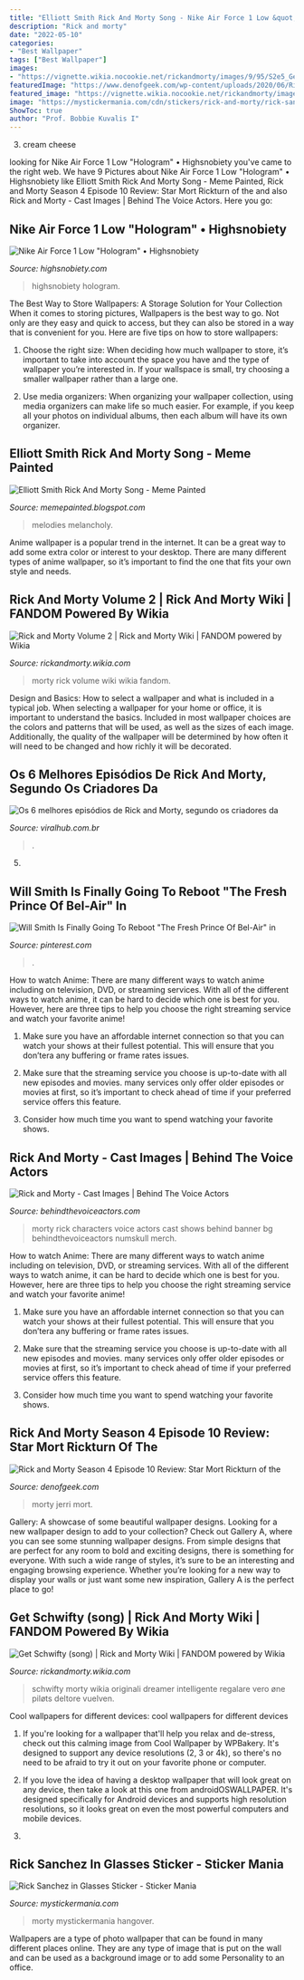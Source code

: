 ```yaml
---
title: "Elliott Smith Rick And Morty Song - Nike Air Force 1 Low &quot;hologram&quot; • Highsnobiety"
description: "Rick and morty"
date: "2022-05-10"
categories:
- "Best Wallpaper"
tags: ["Best Wallpaper"]
images:
- "https://vignette.wikia.nocookie.net/rickandmorty/images/9/95/S2e5_Get_Schwifty_Song.png/revision/latest?cb=20160926033022"
featuredImage: "https://www.denofgeek.com/wp-content/uploads/2020/06/Rick-and-Morty-Season-4-Episode-10.jpg?resize=1024,576"
featured_image: "https://vignette.wikia.nocookie.net/rickandmorty/images/9/95/S2e5_Get_Schwifty_Song.png/revision/latest?cb=20160926033022"
image: "https://mystickermania.com/cdn/stickers/rick-and-morty/rick-sanchez-glasses-480x480.png"
ShowToc: true
author: "Prof. Bobbie Kuvalis I"
---
```



3. cream cheese 

	

		
looking for Nike Air Force 1 Low &quot;Hologram&quot; • Highsnobiety you've came to the right web. We have 9 Pictures about Nike Air Force 1 Low &quot;Hologram&quot; • Highsnobiety like Elliott Smith Rick And Morty Song - Meme Painted, Rick and Morty Season 4 Episode 10 Review: Star Mort Rickturn of the and also Rick and Morty - Cast Images | Behind The Voice Actors. Here you go:
		
    
## Nike Air Force 1 Low &quot;Hologram&quot; • Highsnobiety

<img loading=lazy src="https://static.highsnobiety.com/wp-content/uploads/2013/05/nike-air-force-1-low-hologram-00.jpg" onerror="this.onerror=null;this.src='https://tse1.mm.bing.net/th?id=OIP.Lc2l0ZLlKtxfwMBefDh7xAHaDt&amp;pid=15.1';" alt="Nike Air Force 1 Low &quot;Hologram&quot; • Highsnobiety">

_Source: highsnobiety.com_

>highsnobiety hologram. 

	

The Best Way to Store Wallpapers: A Storage Solution for Your Collection
When it comes to storing pictures, Wallpapers is the best way to go. Not only are they easy and quick to access, but they can also be stored in a way that is convenient for you. Here are five tips on how to store wallpapers:
1) Choose the right size: When deciding how much wallpaper to store, it’s important to take into account the space you have and the type of wallpaper you’re interested in. If your wallspace is small, try choosing a smaller wallpaper rather than a large one.

2) Use media organizers: When organizing your wallpaper collection, using media organizers can make life so much easier. For example, if you keep all your photos on individual albums, then each album will have its own organizer.

    
## Elliott Smith Rick And Morty Song - Meme Painted

<img loading=lazy src="https://lh6.googleusercontent.com/proxy/h770Lef3e4RBHsW7nKzDi67CKeE3H3o35I8HRqOaT0JTOejYmt_4AZTQvwq9VO8KB5HtQrmmTcKbIi11TFbIh0o_fQ=s0-d" onerror="this.onerror=null;this.src='https://tse2.mm.bing.net/th?id=OIP.FrulVp1zDsVAfOOtCt1TEwHaEx&amp;pid=15.1';" alt="Elliott Smith Rick And Morty Song - Meme Painted">

_Source: memepainted.blogspot.com_

>melodies melancholy. 

	

Anime wallpaper is a popular trend in the internet. It can be a great way to add some extra color or interest to your desktop. There are many different types of anime wallpaper, so it’s important to find the one that fits your own style and needs.

    
## Rick And Morty Volume 2 | Rick And Morty Wiki | FANDOM Powered By Wikia

<img loading=lazy src="https://vignette.wikia.nocookie.net/rickandmorty/images/f/f2/Vol_2.jpg/revision/latest?cb=20160907162304" onerror="this.onerror=null;this.src='https://tse2.mm.bing.net/th?id=OIP.PdyjpcyRSNeQL2F1_04JzgDDEs&amp;pid=15.1';" alt="Rick and Morty Volume 2 | Rick and Morty Wiki | FANDOM powered by Wikia">

_Source: rickandmorty.wikia.com_

>morty rick volume wiki wikia fandom. 

	

Design and Basics: How to select a wallpaper and what is included in a typical job.
When selecting a wallpaper for your home or office, it is important to understand the basics. Included in most wallpaper choices are the colors and patterns that will be used, as well as the sizes of each image. Additionally, the quality of the wallpaper will be determined by how often it will need to be changed and how richly it will be decorated.

    
## Os 6 Melhores Episódios De Rick And Morty, Segundo Os Criadores Da

<img loading=lazy src="https://2.bp.blogspot.com/-oim-2bBXeVE/WeN-wVoV46I/AAAAAAAAArQ/qyf4U8IiTGEv_ozRg0O-JEv8-b6aw91DwCLcBGAs/s1600/777.jpg" onerror="this.onerror=null;this.src='https://tse1.mm.bing.net/th?id=OIP.EVFQmuJwB12w33jlp8pchwHaDV&amp;pid=15.1';" alt="Os 6 melhores episódios de Rick and Morty, segundo os criadores da">

_Source: viralhub.com.br_

>. 

	

5.

    
## Will Smith Is Finally Going To Reboot &quot;The Fresh Prince Of Bel-Air&quot; In

<img loading=lazy src="https://i.pinimg.com/originals/da/8c/a2/da8ca2ccb2e79c82b5c4982e5909baa5.jpg" onerror="this.onerror=null;this.src='https://tse4.mm.bing.net/th?id=OIP.KP19SRzaBu3CiZycDPemMAHaKA&amp;pid=15.1';" alt="Will Smith Is Finally Going To Reboot &quot;The Fresh Prince Of Bel-Air&quot; in">

_Source: pinterest.com_

>. 

	

How to watch Anime: There are many different ways to watch anime including on television, DVD, or streaming services.
With all of the different ways to watch anime, it can be hard to decide which one is best for you. However, here are three tips to help you choose the right streaming service and watch your favorite anime!
1. Make sure you have an affordable internet connection so that you can watch your shows at their fullest potential. This will ensure that you don’tera any buffering or frame rates issues.

2. Make sure that the streaming service you choose is up-to-date with all new episodes and movies. many services only offer older episodes or movies at first, so it’s important to check ahead of time if your preferred service offers this feature.

3. Consider how much time you want to spend watching your favorite shows.

    
## Rick And Morty - Cast Images | Behind The Voice Actors

<img loading=lazy src="http://statici.behindthevoiceactors.com/behindthevoiceactors/_img/shows/banner_2759.jpg" onerror="this.onerror=null;this.src='https://tse4.mm.bing.net/th?id=OIP.QQwGYzm8SwGTkmyi8pPp-AHaC9&amp;pid=15.1';" alt="Rick and Morty - Cast Images | Behind The Voice Actors">

_Source: behindthevoiceactors.com_

>morty rick characters voice actors cast shows behind banner bg behindthevoiceactors numskull merch. 

	

How to watch Anime: There are many different ways to watch anime including on television, DVD, or streaming services.
With all of the different ways to watch anime, it can be hard to decide which one is best for you. However, here are three tips to help you choose the right streaming service and watch your favorite anime!
1. Make sure you have an affordable internet connection so that you can watch your shows at their fullest potential. This will ensure that you don’tera any buffering or frame rates issues.

2. Make sure that the streaming service you choose is up-to-date with all new episodes and movies. many services only offer older episodes or movies at first, so it’s important to check ahead of time if your preferred service offers this feature.

3. Consider how much time you want to spend watching your favorite shows.

    
## Rick And Morty Season 4 Episode 10 Review: Star Mort Rickturn Of The

<img loading=lazy src="https://www.denofgeek.com/wp-content/uploads/2020/06/Rick-and-Morty-Season-4-Episode-10.jpg?resize=1024,576" onerror="this.onerror=null;this.src='https://tse4.mm.bing.net/th?id=OIP.d9nastV5zHlOFiqg_3vfFAHaEK&amp;pid=15.1';" alt="Rick and Morty Season 4 Episode 10 Review: Star Mort Rickturn of the">

_Source: denofgeek.com_

>morty jerri mort. 

	

Gallery: A showcase of some beautiful wallpaper designs.
Looking for a new wallpaper design to add to your collection? Check out Gallery A, where you can see some stunning wallpaper designs. From simple designs that are perfect for any room to bold and exciting designs, there is something for everyone. With such a wide range of styles, it’s sure to be an interesting and engaging browsing experience. Whether you’re looking for a new way to display your walls or just want some new inspiration, Gallery A is the perfect place to go!





	
	
    
## Get Schwifty (song) | Rick And Morty Wiki | FANDOM Powered By Wikia

<img loading=lazy src="https://vignette.wikia.nocookie.net/rickandmorty/images/9/95/S2e5_Get_Schwifty_Song.png/revision/latest?cb=20160926033022" onerror="this.onerror=null;this.src='https://tse1.mm.bing.net/th?id=OIP.XL6pAQ3snQu05m6f_u5pVgHaEN&amp;pid=15.1';" alt="Get Schwifty (song) | Rick and Morty Wiki | FANDOM powered by Wikia">

_Source: rickandmorty.wikia.com_

>schwifty morty wikia originali dreamer intelligente regalare vero øne piløts deltore vuelven. 

	

Cool wallpapers for different devices:
cool wallpapers for different devices 

1. If you're looking for a wallpaper that'll help you relax and de-stress, check out this calming image from Cool Wallpaper by WPBakery. It's designed to support any device resolutions (2, 3 or 4k), so there's no need to be afraid to try it out on your favorite phone or computer.

2. If you love the idea of having a desktop wallpaper that will look great on any device, then take a look at this one from androidOSWALLPAPER. It's designed specifically for Android devices and supports high resolution resolutions, so it looks great on even the most powerful computers and mobile devices.

3.

    
## Rick Sanchez In Glasses Sticker - Sticker Mania

<img loading=lazy src="https://mystickermania.com/cdn/stickers/rick-and-morty/rick-sanchez-glasses-480x480.png" onerror="this.onerror=null;this.src='https://tse2.mm.bing.net/th?id=OIP.tctS9VPM_iPm8tTANuRmLwHaHa&amp;pid=15.1';" alt="Rick Sanchez in Glasses Sticker - Sticker Mania">

_Source: mystickermania.com_

>morty mystickermania hangover. 

	



Wallpapers are a type of photo wallpaper that can be found in many different places online. They are any type of image that is put on the wall and can be used as a background image or to add some Personality to an office.

